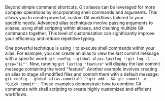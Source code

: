 Beyond simple command shortcuts, Git aliases can be leveraged for more complex operations by incorporating shell commands and arguments. This allows you to create powerful, custom Git workflows tailored to your specific needs. Advanced alias techniques involve passing arguments to aliases, using shell scripting within aliases, and chaining multiple Git commands together. This level of customization can significantly improve your efficiency and reduce repetitive typing.

One powerful technique is using `!` to execute shell commands within your alias. For example, you can create an alias to view the last commit message with a specific word: `git config --global alias.lastlog '!git log -1 --grep="$1"'`. Now, running `git lastlog "feature"` will display the last commit message containing the word "feature". Another example involves creating an alias to stage all modified files and commit them with a default message: `git config --global alias.commitall '!git add . && git commit -m "Quick commit"'`. These examples demonstrate how to combine Git commands with shell scripting to create highly customized and efficient workflows.